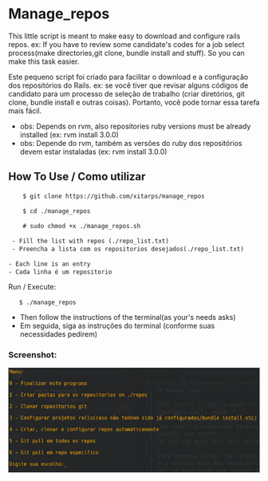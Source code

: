 # Manage_repos

This little script is meant to make easy to download and configure rails repos.
ex: If you have to review some candidate's codes for a job select process(make directories,git clone, bundle install and stuff).
So you can make this task easier.

Este pequeno script foi criado para facilitar o download e a configuração dos repositórios do Rails.
ex: se você tiver que revisar alguns códigos de candidato para um processo de seleção de trabalho (criar diretórios, git clone, bundle install e outras coisas).
Portanto, você pode tornar essa tarefa mais fácil.

* obs: Depends on rvm, also repositories ruby versions must be already installed (ex: rvm install 3.0.0)
* obs: Depende do rvm, também as versões do ruby ​​dos repositórios devem estar instaladas (ex: rvm install 3.0.0)

## How To Use / Como utilizar

```
    $ git clone https://github.com/xitarps/manage_repos
```
```
    $ cd ./manage_repos
```
```
    # sudo chmod +x ./manage_repos.sh
```
```
 - Fill the list with repos (./repo_list.txt)
 - Preencha a lista com os repositorios desejados(./repo_list.txt)
 ```
 ```
 - Each line is an entry 
 - Cada linha é um repositorio
 ```
 
 Run / Execute:
 ```
    $ ./manage_repos
 ```
 
 - Then follow the instructions of the terminal(as your's needs asks)
 - Em seguida, siga as instruções do terminal (conforme suas necessidades pedirem)

### Screenshot:
!["img"](./imgs/Screenshot.png)
